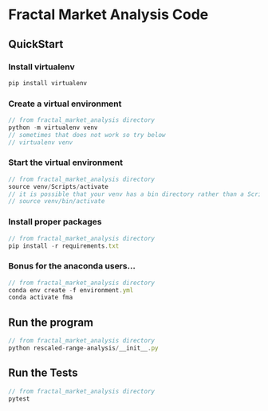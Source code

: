 # Fractal Market Analysis Code

## QuickStart
### Install virtualenv
```javascript
pip install virtualenv
```

### Create a virtual environment
```javascript
// from fractal_market_analysis directory
python -m virtualenv venv
// sometimes that does not work so try below
// virtualenv venv
```

### Start the virtual environment
```javascript
// from fractal_market_analysis directory
source venv/Scripts/activate
// it is possible that your venv has a bin directory rather than a Scripts directory. If so run the following
// source venv/bin/activate
```

### Install proper packages
```javascript
// from fractal_market_analysis directory
pip install -r requirements.txt
```

### Bonus for the anaconda users...
```javascript
// from fractal_market_analysis directory
conda env create -f environment.yml
conda activate fma
```

## Run the program
```javascript
// from fractal_market_analysis directory
python rescaled-range-analysis/__init__.py
```

## Run the Tests
```javascript
// from fractal_market_analysis directory
pytest
```